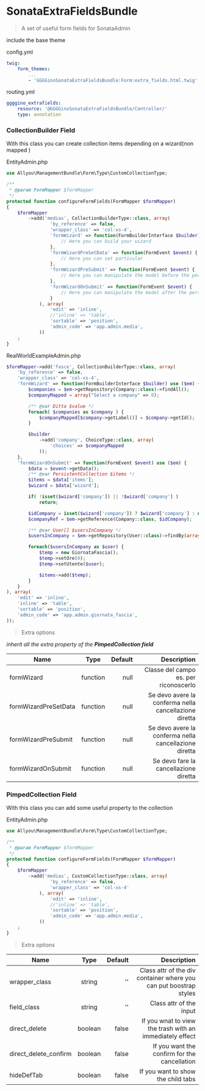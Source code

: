 # SonataExtraFieldsBundle

> A set of useful form fields for SonataAdmin

include the base theme

config.yml
```yml
twig:
    form_themes:
        ...
        - 'GGGGinoSonataExtraFieldsBundle:Form:extra_fields.html.twig'
```

routing.yml
```yml
ggggino_extrafields:
    resource: '@GGGGinoSonataExtraFieldsBundle/Controller/'
    type: annotation
```

### CollectionBuilder Field

With this class you can create collection items depending on a wizard(non mapped )

EntityAdmin.php
```php
use Allyou\ManagementBundle\Form\Type\CustomCollectionType;

/**
 * @param FormMapper $formMapper
 */
protected function configureFormFields(FormMapper $formMapper)
{
    $formMapper
        ->add('medias', CollectionBuilderType::class, array(
                'by_reference' => false,
                'wrapper_class' => 'col-xs-4',
                'formWizard' => function(FormBuilderInterface $builder) {
                    // Here you can build your wizard
                },
                'formWizardPreSetData' => function(FormEvent $event) {
                    // Here you can set particular
                },
                'formWizardPreSubmit' => function(FormEvent $event) {
                    // Here you can manipulate the model before the persist
                },
                'formWizardOnSubmit' => function(FormEvent $event) {
                    // Here you can manipulate the model after the persist
                }
            ), array(
                'edit' => 'inline',
                //'inline' => 'table',
                'sortable' => 'position',
                'admin_code' => 'app.admin.media',
            ))
    ;
}
```

RealWorldExampleAdmin.php
```php
$formMapper->add('fasce', CollectionBuilderType::class, array(
    'by_reference' => false,
    'wrapper_class' => 'col-xs-4',
    'formWizard' => function(FormBuilderInterface $builder) use ($em) {
        $companies = $em->getRepository(Company::class)->findAll();
        $companyMapped = array("Select a company" => 0);

        /** @var Ditta $value */
        foreach( $companies as $company ) {
            $companyMapped[$company->getLabel()] = $company->getId();
        }

        $builder
            ->add('company', ChoiceType::class, array(
                'choices' => $companyMapped
            ));
    },
    'formWizardOnSubmit' => function(FormEvent $event) use ($em) {
        $data = $event->getData();
        /** @var PersistentCollection $items */
        $items = $data['items'];
        $wizard = $data['wizard'];

        if( !isset($wizard['company']) || !$wizard['company'] )
            return;

        $idCompany = isset($wizard['company']) ? $wizard['company'] : null;
        $companyRef = $em->getReference(Company::class, $idCompany);

        /** @var User[] $usersInCompany */
        $usersInCompany = $em->getRepository(User::class)->findBy(array('company' => $companyRef));

        foreach($usersInCompany as $user) {
            $temp = new GiornataFascia();
            $temp->setOre(0);
            $temp->setUtente($user);

            $items->add($temp);
        }
    }
), array(
    'edit' => 'inline',
    'inline' => 'table',
    'sortable' => 'position',
    'admin_code' => 'app.admin.giornata_fascia',
));
```

> Extra options

*inherit all the extra property of the **PimpedCollection field*** 

| Name          | Type          | Default  | Description  |
| ------------- |:-------------:| --------:| ------------:|
| formWizard   | function       | null       | Classe del campo es. per riconoscerlo |
| formWizardPreSetData | function | null    | Se devo avere la conferma nella cancellazione diretta |
| formWizardPreSubmit | function | null    | Se devo avere la conferma nella cancellazione diretta |
| formWizardOnSubmit | function | null    | Se devo fare la cancellazione diretta |


### PimpedCollection Field

With this class you can add some useful property to the collection

EntityAdmin.php
```php
use Allyou\ManagementBundle\Form\Type\CustomCollectionType;

/**
 * @param FormMapper $formMapper
 */
protected function configureFormFields(FormMapper $formMapper)
{
    $formMapper
        ->add('medias', CustomCollectionType::class, array(
                'by_reference' => false,
                'wrapper_class' => 'col-xs-4'
            ), array(
                'edit' => 'inline',
                //'inline' => 'table',
                'sortable' => 'position',
                'admin_code' => 'app.admin.media',
            ))
    ;
}
```

> Extra options

| Name          | Type          | Default  | Description  |
| ------------- |:-------------:| --------:| ------------:|
| wrapper_class | string        | ''       | Class attr of the div container where you can put boostrap styles |
| field_class   | string        | ''       | Class attr of the input |
| direct_delete | boolean       | false    | If you wnat to view the trash with an immediately effect |
| direct_delete_confirm | boolean       | false    | If you want the confirm for the cancellation |
| hideDefTab | boolean       | false    | If you want to show the child tabs |
